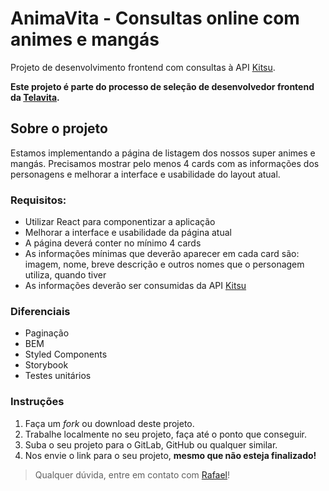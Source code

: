 # AnimaVita - Consultas online com animes e mangás

Projeto de desenvolvimento frontend com consultas à API [Kitsu](https://kitsu.docs.apiary.io/).

**Este projeto é parte do processo de seleção de desenvolvedor frontend da [Telavita](https://telavita.com.br).**

## Sobre o projeto

Estamos implementando a página de listagem dos nossos super animes e mangás. Precisamos mostrar pelo menos 4 cards com as informações dos personagens e melhorar a interface e usabilidade do layout atual.

### Requisitos:

- Utilizar React para componentizar a aplicação
- Melhorar a interface e usabilidade da página atual
- A página deverá conter no mínimo 4 cards
- As informações mínimas que deverão aparecer em cada card são: imagem, nome, breve descrição e outros nomes que o personagem utiliza, quando tiver
- As informações deverão ser consumidas da API [Kitsu](https://kitsu.docs.apiary.io/#reference/characters-&-people/characters)

### Diferenciais

- Paginação
- BEM
- Styled Components
- Storybook
- Testes unitários

### Instruções

1. Faça um _fork_ ou download deste projeto.
2. Trabalhe localmente no seu projeto, faça até o ponto que conseguir.
3. Suba o seu projeto para o GitLab, GitHub ou qualquer similar.
4. Nos envie o link para o seu projeto, **mesmo que não esteja finalizado!**

> Qualquer dúvida, entre em contato com [Rafael](mailto:rc@telavita.com.br)!
